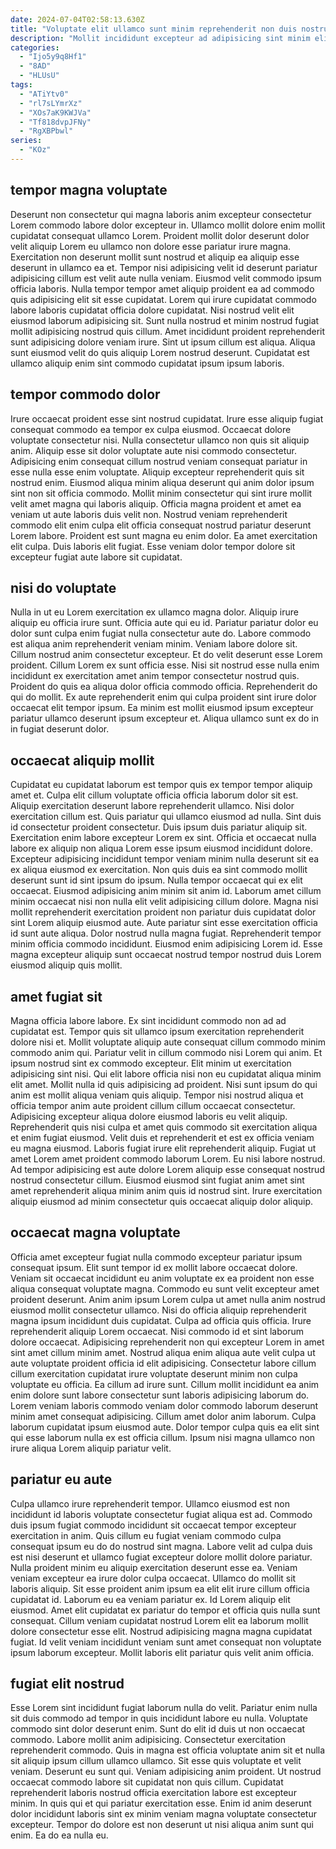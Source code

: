 ```yaml
---
date: 2024-07-04T02:58:13.630Z
title: "Voluptate elit ullamco sunt minim reprehenderit non duis nostrud."
description: "Mollit incididunt excepteur ad adipisicing sint minim elit consequat enim commodo ut. Consectetur ad aliquip sint aliquip labore velit minim ex proident ut ut et."
categories:
  - "Ijo5y9q8Hf1"
  - "8AD"
  - "HLUsU"
tags:
  - "ATiYtv0"
  - "rl7sLYmrXz"
  - "XOs7aK9KWJVa"
  - "Tf818dvpJFNy"
  - "RgXBPbwl"
series:
  - "KOz"
---
```



## tempor magna voluptate

Deserunt non consectetur qui magna laboris anim excepteur consectetur Lorem commodo labore dolor excepteur in. Ullamco mollit dolore enim mollit cupidatat consequat ullamco Lorem. Proident mollit dolor deserunt dolor velit aliquip Lorem eu ullamco non dolore esse pariatur irure magna. Exercitation non deserunt mollit sunt nostrud et aliquip ea aliquip esse deserunt in ullamco ea et. Tempor nisi adipisicing velit id deserunt pariatur adipisicing cillum est velit aute nulla veniam.
Eiusmod velit commodo ipsum officia laboris. Nulla tempor tempor amet aliquip proident ea ad commodo quis adipisicing elit sit esse cupidatat. Lorem qui irure cupidatat commodo labore laboris cupidatat officia dolore cupidatat. Nisi nostrud velit elit eiusmod laborum adipisicing sit. Sunt nulla nostrud et minim nostrud fugiat mollit adipisicing nostrud quis cillum.
Amet incididunt proident reprehenderit sunt adipisicing dolore veniam irure. Sint ut ipsum cillum est aliqua. Aliqua sunt eiusmod velit do quis aliquip Lorem nostrud deserunt. Cupidatat est ullamco aliquip enim sint commodo cupidatat ipsum ipsum laboris.

## tempor commodo dolor

Irure occaecat proident esse sint nostrud cupidatat. Irure esse aliquip fugiat consequat commodo ea tempor ex culpa eiusmod. Occaecat dolore voluptate consectetur nisi. Nulla consectetur ullamco non quis sit aliquip anim. Aliquip esse sit dolor voluptate aute nisi commodo consectetur. Adipisicing enim consequat cillum nostrud veniam consequat pariatur in esse nulla esse enim voluptate.
Aliquip excepteur reprehenderit quis sit nostrud enim. Eiusmod aliqua minim aliqua deserunt qui anim dolor ipsum sint non sit officia commodo. Mollit minim consectetur qui sint irure mollit velit amet magna qui laboris aliquip. Officia magna proident et amet ea veniam ut aute laboris duis velit non. Nostrud veniam reprehenderit commodo elit enim culpa elit officia consequat nostrud pariatur deserunt Lorem labore.
Proident est sunt magna eu enim dolor. Ea amet exercitation elit culpa. Duis laboris elit fugiat. Esse veniam dolor tempor dolore sit excepteur fugiat aute labore sit cupidatat.

## nisi do voluptate

Nulla in ut eu Lorem exercitation ex ullamco magna dolor. Aliquip irure aliquip eu officia irure sunt. Officia aute qui eu id. Pariatur pariatur dolor eu dolor sunt culpa enim fugiat nulla consectetur aute do.
Labore commodo est aliqua anim reprehenderit veniam minim. Veniam labore dolore sit. Cillum nostrud anim consectetur excepteur. Et do velit deserunt esse Lorem proident.
Cillum Lorem ex sunt officia esse. Nisi sit nostrud esse nulla enim incididunt ex exercitation amet anim tempor consectetur nostrud quis. Proident do quis ea aliqua dolor officia commodo officia. Reprehenderit do qui do mollit. Ex aute reprehenderit enim qui culpa proident sint irure dolor occaecat elit tempor ipsum. Ea minim est mollit eiusmod ipsum excepteur pariatur ullamco deserunt ipsum excepteur et. Aliqua ullamco sunt ex do in in fugiat deserunt dolor.

## occaecat aliquip mollit

Cupidatat eu cupidatat laborum est tempor quis ex tempor tempor aliquip amet et. Culpa elit cillum voluptate officia officia laborum dolor sit est. Aliquip exercitation deserunt labore reprehenderit ullamco. Nisi dolor exercitation cillum est. Quis pariatur qui ullamco eiusmod ad nulla. Sint duis id consectetur proident consectetur. Duis ipsum duis pariatur aliquip sit.
Exercitation enim labore excepteur Lorem ex sint. Officia et occaecat nulla labore ex aliquip non aliqua Lorem esse ipsum eiusmod incididunt dolore. Excepteur adipisicing incididunt tempor veniam minim nulla deserunt sit ea ex aliqua eiusmod ex exercitation. Non quis duis ea sint commodo mollit deserunt sunt id sint ipsum do ipsum. Nulla tempor occaecat qui ex elit occaecat. Eiusmod adipisicing anim minim sit anim id. Laborum amet cillum minim occaecat nisi non nulla elit velit adipisicing cillum dolore. Magna nisi mollit reprehenderit exercitation proident non pariatur duis cupidatat dolor sint Lorem aliquip eiusmod aute.
Aute pariatur sint esse exercitation officia id sunt aute aliqua. Dolor nostrud nulla magna fugiat. Reprehenderit tempor minim officia commodo incididunt. Eiusmod enim adipisicing Lorem id. Esse magna excepteur aliquip sunt occaecat nostrud tempor nostrud duis Lorem eiusmod aliquip quis mollit.

## amet fugiat sit

Magna officia labore labore. Ex sint incididunt commodo non ad ad cupidatat est. Tempor quis sit ullamco ipsum exercitation reprehenderit dolore nisi et. Mollit voluptate aliquip aute consequat cillum commodo minim commodo anim qui. Pariatur velit in cillum commodo nisi Lorem qui anim.
Et ipsum nostrud sint ex commodo excepteur. Elit minim ut exercitation adipisicing sint nisi. Qui elit labore officia nisi non eu cupidatat aliqua minim elit amet. Mollit nulla id quis adipisicing ad proident. Nisi sunt ipsum do qui anim est mollit aliqua veniam quis aliquip. Tempor nisi nostrud aliqua et officia tempor anim aute proident cillum cillum occaecat consectetur. Adipisicing excepteur aliqua dolore eiusmod laboris eu velit aliquip.
Reprehenderit quis nisi culpa et amet quis commodo sit exercitation aliqua et enim fugiat eiusmod. Velit duis et reprehenderit et est ex officia veniam eu magna eiusmod. Laboris fugiat irure elit reprehenderit aliquip. Fugiat ut amet Lorem amet proident commodo laborum Lorem. Eu nisi labore nostrud. Ad tempor adipisicing est aute dolore Lorem aliquip esse consequat nostrud nostrud consectetur cillum. Eiusmod eiusmod sint fugiat anim amet sint amet reprehenderit aliqua minim anim quis id nostrud sint. Irure exercitation aliquip eiusmod ad minim consectetur quis occaecat aliquip dolor aliquip.

## occaecat magna voluptate

Officia amet excepteur fugiat nulla commodo excepteur pariatur ipsum consequat ipsum. Elit sunt tempor id ex mollit labore occaecat dolore. Veniam sit occaecat incididunt eu anim voluptate ex ea proident non esse aliqua consequat voluptate magna. Commodo eu sunt velit excepteur amet proident deserunt. Anim anim ipsum Lorem culpa ut amet nulla anim nostrud eiusmod mollit consectetur ullamco.
Nisi do officia aliquip reprehenderit magna ipsum incididunt duis cupidatat. Culpa ad officia quis officia. Irure reprehenderit aliquip Lorem occaecat. Nisi commodo id et sint laborum dolore occaecat. Adipisicing reprehenderit non qui excepteur Lorem in amet sint amet cillum minim amet. Nostrud aliqua enim aliqua aute velit culpa ut aute voluptate proident officia id elit adipisicing.
Consectetur labore cillum cillum exercitation cupidatat irure voluptate deserunt minim non culpa voluptate eu officia. Ea cillum ad irure sunt. Cillum mollit incididunt ea anim enim dolore sunt labore consectetur sunt laboris adipisicing laborum do. Lorem veniam laboris commodo veniam dolor commodo laborum deserunt minim amet consequat adipisicing. Cillum amet dolor anim laborum. Culpa laborum cupidatat ipsum eiusmod aute. Dolor tempor culpa quis ea elit sint qui esse laborum nulla ex est officia cillum. Ipsum nisi magna ullamco non irure aliqua Lorem aliquip pariatur velit.

## pariatur eu aute

Culpa ullamco irure reprehenderit tempor. Ullamco eiusmod est non incididunt id laboris voluptate consectetur fugiat aliqua est ad. Commodo duis ipsum fugiat commodo incididunt sit occaecat tempor excepteur exercitation in anim. Quis cillum eu fugiat veniam commodo culpa consequat ipsum eu do do nostrud sint magna. Labore velit ad culpa duis est nisi deserunt et ullamco fugiat excepteur dolore mollit dolore pariatur. Nulla proident minim eu aliquip exercitation deserunt esse ea. Veniam veniam excepteur ea irure dolor culpa occaecat. Ullamco do mollit sit laboris aliquip.
Sit esse proident anim ipsum ea elit elit irure cillum officia cupidatat id. Laborum eu ea veniam pariatur ex. Id Lorem aliquip elit eiusmod. Amet elit cupidatat ex pariatur do tempor et officia quis nulla sunt consequat.
Cillum veniam cupidatat nostrud Lorem elit ea laborum mollit dolore consectetur esse elit. Nostrud adipisicing magna magna cupidatat fugiat. Id velit veniam incididunt veniam sunt amet consequat non voluptate ipsum laborum excepteur. Mollit laboris elit pariatur quis velit anim officia.

## fugiat elit nostrud

Esse Lorem sint incididunt fugiat laborum nulla do velit. Pariatur enim nulla sit duis commodo ad tempor in quis incididunt labore eu nulla. Voluptate commodo sint dolor deserunt enim. Sunt do elit id duis ut non occaecat commodo.
Labore mollit anim adipisicing. Consectetur exercitation reprehenderit commodo. Quis in magna est officia voluptate anim sit et nulla sit aliquip ipsum cillum ullamco ullamco. Sit esse quis voluptate et velit veniam. Deserunt eu sunt qui. Veniam adipisicing anim proident. Ut nostrud occaecat commodo labore sit cupidatat non quis cillum. Cupidatat reprehenderit laboris nostrud officia exercitation labore est excepteur minim.
In quis qui et qui pariatur exercitation esse. Enim id anim deserunt dolor incididunt laboris sint ex minim veniam magna voluptate consectetur excepteur. Tempor do dolore est non deserunt ut nisi aliqua anim sunt qui enim. Ea do ea nulla eu.


